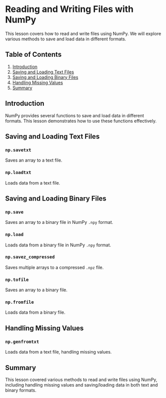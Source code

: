 # Reading and Writing Files with NumPy

This lesson covers how to read and write files using NumPy. We will explore various methods to save and load data in different formats.

## Table of Contents
1. [Introduction](#introduction)
2. [Saving and Loading Text Files](#saving-and-loading-text-files)
3. [Saving and Loading Binary Files](#saving-and-loading-binary-files)
4. [Handling Missing Values](#handling-missing-values)
5. [Summary](#summary)

## Introduction
NumPy provides several functions to save and load data in different formats. This lesson demonstrates how to use these functions effectively.

## Saving and Loading Text Files
### `np.savetxt`
Saves an array to a text file.

### `np.loadtxt`
Loads data from a text file.

## Saving and Loading Binary Files
### `np.save`
Saves an array to a binary file in NumPy `.npy` format.

### `np.load`
Loads data from a binary file in NumPy `.npy` format.

### `np.savez_compressed`
Saves multiple arrays to a compressed `.npz` file.

### `np.tofile`
Saves an array to a binary file.

### `np.fromfile`
Loads data from a binary file.

## Handling Missing Values
### `np.genfromtxt`
Loads data from a text file, handling missing values.

## Summary
This lesson covered various methods to read and write files using NumPy, including handling missing values and saving/loading data in both text and binary formats.
